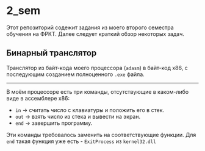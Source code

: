 # 2_sem
Этот репозиторий содежит задания из моего второго семестра обучения на ФРКТ. Далее следует краткий обзор некоторых задач.

## Бинарный транслятор

Транслятор из байт-кода моего процессора (`adasm`) в байт-код x86, с последующим созданием полноценного `.exe` файла.
____
В моём процессоре есть три команды, отсутствующие в каком-либо виде в ассемблере x86:

- `in`  -> считать число с клавиатуры и положить его в стек.
- `out` -> взять число из стека и вывести на экран.
- `end` -> завершить программу.

Эти команды требовалось заменить на соответствующие функции. Для `end` такая функция уже есть - `ExitProcess` из `kernel32.dll`


